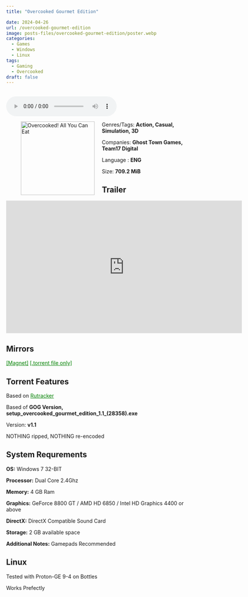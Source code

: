 ```yaml
---
title: "Overcooked Gourmet Edition"

date: 2024-04-26
url: /overcooked-gourmet-edition
image: posts-files/overcooked-gourmet-edition/poster.webp
categories:
  - Games
  - Windows
  - Linux
tags:
  - Gaming
  - Overcooked
draft: false
---
```

##

<style>
  body.dark-mode,
  body.dark-mode main * {
    background: url('/posts-files/overcooked-gourmet-edition/background.webp') center center fixed no-repeat;
    background-size: 100% 100%;
    background-size: cover;
    color: #f5f5f5;
  }
</style>
<script>
    document.addEventListener('DOMContentLoaded', function () {
        var body = document.body;
        var switcher = document.querySelector('.js-toggle');
                body.classList.add('dark-mode');
                // Save user preference in storage
                localStorage.setItem('darkMode', 'true');
            
        });
</script>

<audio controls autoplay>
  <source src="/posts-files/overcooked-gourmet-edition/poster.webp/music.mp3" type="audio/mp3">
  Your browser does not support the audio tag.
</audio>

<figure style="float: left; margin-right: 20px;">
  <img src="/posts-files/overcooked-gourmet-edition/poster.webp" alt="Overcooked! All You Can Eat" style="width: 200px;">
</figure>

Genres/Tags: **Action, Casual, Simulation, 3D**

Companies: **Ghost Town Games, Team17 Digital**

Language : **ENG**

Size: **709.2 MiB**

## Trailer
<iframe width="640" height="360" src="https://www.youtube.com/embed/4zXCeg3JoJs" title="Overcooked - Gourmet Edition Launch Trailer" frameborder="0" allow="accelerometer; autoplay; clipboard-write; encrypted-media; gyroscope; picture-in-picture; web-share" allowfullscreen></iframe>

## Mirrors
<a href="magnet:?xt=urn:btih:NUY74YRQUUK7KG52FEHOIKFXS2MSO3PG&dn=Overcooked%20Gourmet%20Edition" style="color: green;">[Magnet]</a>
<a href="https://www.dropbox.com/scl/fi/4ef5dgvz9suffq5rhhtem/Overcooked-Gourmet-Edition.torrent?rlkey=l87ncly1wwgxkbweabeaklt7t&st=jogru6bq&dl=1" style="color: green;">[.torrent file only]</a>

## Torrent Features
Based on <a href="https://rutracker.net/forum/viewtopic.php?t=5877345" style="color: green;">Rutracker</a>

Based of **GOG Version, setup_overcooked_gourmet_edition_1.1_(28358).exe**

Version: **v1.1**

NOTHING ripped, NOTHING re-encoded

## System Requrements
**OS:** Windows 7 32-BIT

**Processor:** Dual Core 2.4Ghz

**Memory:** 4 GB Ram

**Graphics:** GeForce 8800 GT / AMD HD 6850 / Intel HD Graphics 4400 or above

**DirectX:** DirectX Compatible Sound Card

**Storage:** 2 GB available space

**Additional Notes:** Gamepads Recommended

## Linux

Tested with Proton-GE 9-4 on Bottles

Works Prefectly